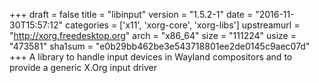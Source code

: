 +++
draft = false
title = "libinput"
version = "1.5.2-1"
date = "2016-11-30T15:57:12"
categories = ['x11', 'xorg-core', 'xorg-libs']
upstreamurl = "http://xorg.freedesktop.org"
arch = "x86_64"
size = "111224"
usize = "473581"
sha1sum = "e0b29bb462be3e543718801ee2de0145c9aec07d"
+++
A library to handle input devices in Wayland compositors and to provide a generic X.Org input driver